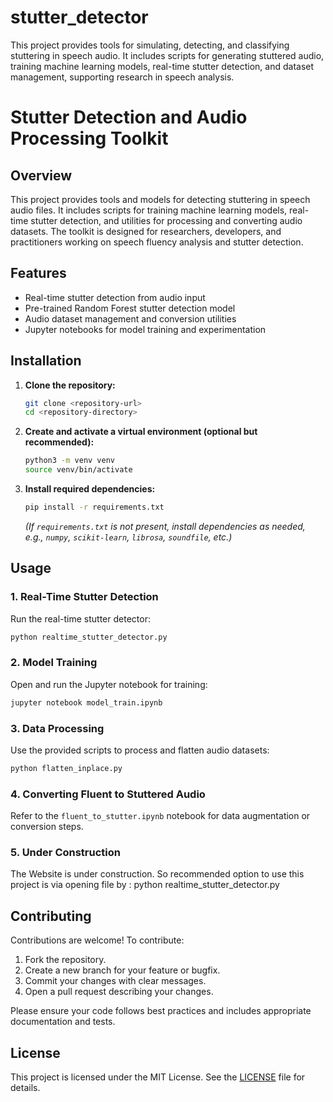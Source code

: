 # stutter_detector
This project provides tools for simulating, detecting, and classifying stuttering in speech audio. It includes scripts for generating stuttered audio, training machine learning models, real-time stutter detection, and dataset management, supporting research in speech analysis.


# Stutter Detection and Audio Processing Toolkit

## Overview

This project provides tools and models for detecting stuttering in speech audio files. It includes scripts for training machine learning models, real-time stutter detection, and utilities for processing and converting audio datasets. The toolkit is designed for researchers, developers, and practitioners working on speech fluency analysis and stutter detection.

## Features

- Real-time stutter detection from audio input
- Pre-trained Random Forest stutter detection model
- Audio dataset management and conversion utilities
- Jupyter notebooks for model training and experimentation

## Installation

1. **Clone the repository:**
   ```zsh
   git clone <repository-url>
   cd <repository-directory>
   ```

2. **Create and activate a virtual environment (optional but recommended):**
   ```zsh
   python3 -m venv venv
   source venv/bin/activate
   ```

3. **Install required dependencies:**
   ```zsh
   pip install -r requirements.txt
   ```
   *(If `requirements.txt` is not present, install dependencies as needed, e.g., `numpy`, `scikit-learn`, `librosa`, `soundfile`, etc.)*

## Usage

### 1. Real-Time Stutter Detection

Run the real-time stutter detector:
```zsh
python realtime_stutter_detector.py
```

### 2. Model Training

Open and run the Jupyter notebook for training:
```zsh
jupyter notebook model_train.ipynb
```

### 3. Data Processing

Use the provided scripts to process and flatten audio datasets:
```zsh
python flatten_inplace.py
```

### 4. Converting Fluent to Stuttered Audio

Refer to the `fluent_to_stutter.ipynb` notebook for data augmentation or conversion steps.

### 5. Under Construction
The Website is under construction. So recommended option to use this project is via opening file by : python realtime_stutter_detector.py

## Contributing

Contributions are welcome! To contribute:

1. Fork the repository.
2. Create a new branch for your feature or bugfix.
3. Commit your changes with clear messages.
4. Open a pull request describing your changes.

Please ensure your code follows best practices and includes appropriate documentation and tests.

## License

This project is licensed under the MIT License. See the [LICENSE](LICENSE) file for details.
